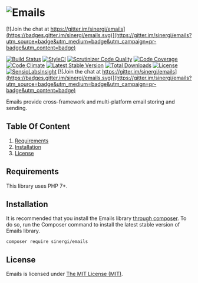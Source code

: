 # ![Emails](https://cdn.rawgit.com/sinergi/emails/master/emails-logo.svg "Emails")

[![Join the chat at https://gitter.im/sinergi/emails](https://badges.gitter.im/sinergi/emails.svg)](https://gitter.im/sinergi/emails?utm_source=badge&utm_medium=badge&utm_campaign=pr-badge&utm_content=badge)

[![Build Status](https://api.travis-ci.org/sinergi/emails.svg?branch=master)](https://travis-ci.org/sinergi/emails)
[![StyleCI](https://styleci.io/repos/15456713/shield)](https://styleci.io/repos/15456713)
[![Scrutinizer Code Quality](https://scrutinizer-ci.com/g/sinergi/emails/badges/quality-score.png?b=master)](https://scrutinizer-ci.com/g/sinergi/emails/?branch=master)
[![Code Coverage](https://scrutinizer-ci.com/g/sinergi/emails/badges/coverage.png?b=master)](https://scrutinizer-ci.com/g/sinergi/emails/?branch=master)
[![Code Climate](https://codeclimate.com/github/sinergi/emails/badges/gpa.svg)](https://codeclimate.com/github/sinergi/emails)
[![Latest Stable Version](http://img.shields.io/packagist/v/sinergi/emails.svg?style=flat)](https://packagist.org/packages/sinergi/emails)
[![Total Downloads](https://img.shields.io/packagist/dt/sinergi/emails.svg?style=flat)](https://packagist.org/packages/sinergi/emails)
[![License](https://img.shields.io/packagist/l/sinergi/emails.svg?style=flat)](https://packagist.org/packages/sinergi/emails)
[![SensioLabsInsight](https://insight.sensiolabs.com/projects/4a9cc9ed-22da-4f03-aa18-9c0c2430c7b6/mini.png)](https://insight.sensiolabs.com/projects/4a9cc9ed-22da-4f03-aa18-9c0c2430c7b6)
[![Join the chat at https://gitter.im/sinergi/emails](https://badges.gitter.im/sinergi/emails.svg)](https://gitter.im/sinergi/emails?utm_source=badge&utm_medium=badge&utm_campaign=pr-badge&utm_content=badge)

Emails provide cross-framework and multi-platform email storing and sending.

## Table Of Content

1. [Requirements](#requirements)
2. [Installation](#installation)
3. [License](#license-section)

<a name="requirements"></a>
## Requirements

This library uses PHP 7+.

<a name="installation"></a>
## Installation

It is recommended that you install the Emails library [through composer](http://getcomposer.org/). To do so,
run the Composer command to install the latest stable version of Emails library.

```shell
composer require sinergi/emails
```

<a name="license-section"></a>
## License

Emails is licensed under [The MIT License (MIT)](LICENSE).
